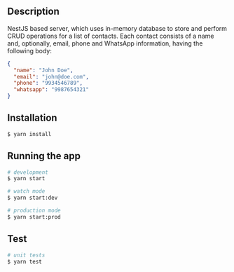 ## Description

NestJS based server, which uses in-memory database to store and perform CRUD operations for a list of contacts.
Each contact consists of a name and, optionally, email, phone and WhatsApp information, having the following body:
```json
{
  "name": "John Doe",
  "email": "john@doe.com",
  "phone": "9934546789",
  "whatsapp": "9987654321"
}
```

## Installation

```bash
$ yarn install
```

## Running the app

```bash
# development
$ yarn start

# watch mode
$ yarn start:dev

# production mode
$ yarn start:prod
```

## Test

```bash
# unit tests
$ yarn test
```
